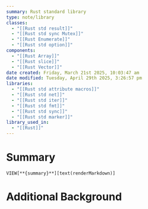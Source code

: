 ```yaml
---
summary: Rust standard library
type: note/library
classes:
  - "[[Rust std result]]"
  - "[[Rust std sync Mutex]]"
  - "[[Rust Enumerate]]"
  - "[[Rust std option]]"
components:
  - "[[Rust Array]]"
  - "[[Rust slice]]"
  - "[[Rust Vector]]"
date created: Friday, March 21st 2025, 10:03:47 am
date modified: Tuesday, April 29th 2025, 3:26:57 pm
libraries:
  - "[[Rust std attribute macros]]"
  - "[[Rust std net]]"
  - "[[Rust std iter]]"
  - "[[Rust std fmt]]"
  - "[[Rust std sync]]"
  - "[[Rust std marker]]"
library_used_in:
  - "[[Rust]]"
---
```

# Summary
`VIEW[**{summary}**][text(renderMarkdown)]`

# Additional Background